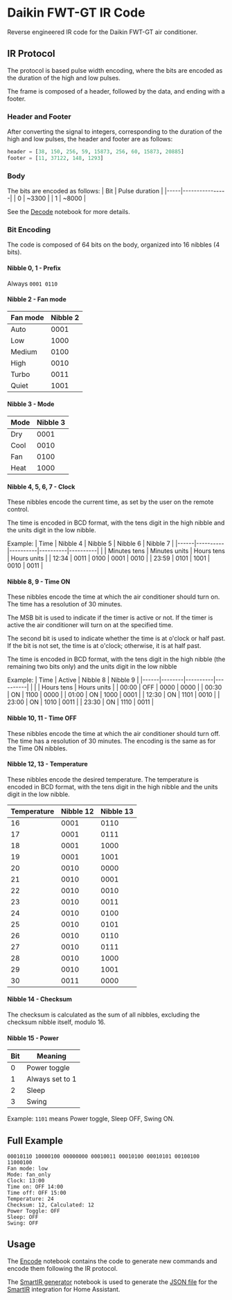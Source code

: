# Daikin FWT-GT IR Code

Reverse engineered IR code for the Daikin FWT-GT air conditioner.

## IR Protocol

The protocol is based pulse width encoding, where the bits are encoded as the duration of the high and low pulses. 

The frame is composed of a header, followed by the data, and ending with a footer.

### Header and Footer

After converting the signal to integers, corresponding to the duration of the high and low pulses, the header and footer are as follows:

```python
header = [38, 150, 256, 59, 15873, 256, 60, 15873, 20885]
footer = [11, 37122, 148, 1293]
```

### Body

The bits are encoded as follows:
| Bit | Pulse duration |
|-----|----------------|
| 0   | ~3300 |
| 1   | ~8000 |

See the [Decode](./decode.ipynb) notebook for more details.

### Bit Encoding

The code is composed of 64 bits on the body, organized into 16 nibbles (4 bits).

#### Nibble 0, 1 - Prefix

Always `0001 0110`

#### Nibble 2 - Fan mode

| Fan mode | Nibble 2 |
|----------|----------|
| Auto     | 0001     |
| Low      | 1000     |
| Medium   | 0100     |
| High     | 0010     |
| Turbo    | 0011     |
| Quiet    | 1001     |

#### Nibble 3 - Mode

| Mode     | Nibble 3 |
|----------|----------|
| Dry      | 0001     |
| Cool     | 0010     |
| Fan      | 0100     |
| Heat     | 1000     |

#### Nibble 4, 5, 6, 7 - Clock

These nibbles encode the current time, as set by the user on the remote control.

The time is encoded in BCD format, with the tens digit in the high nibble and the units digit in the low nibble.

Example:
| Time | Nibble 4 | Nibble 5 | Nibble 6 | Nibble 7 |
|------|----------|----------|----------|----------|
|      | Minutes tens | Minutes units | Hours tens | Hours units |
| 12:34 | 0011 | 0100 | 0001 | 0010 |
| 23:59 | 0101 | 1001 | 0010 | 0011 |

#### Nibble 8, 9 - Time ON

These nibbles encode the time at which the air conditioner should turn on. The time has a resolution of 30 minutes.

The MSB bit is used to indicate if the timer is active or not. If the timer is active the air conditioner will turn on at the specified time.

The second bit is used to indicate whether the time is at o'clock or half past. If the bit is not set, the time is at o'clock; otherwise, it is at half past.

The time is encoded in BCD format, with the tens digit in the high nibble (the remaining two bits only) and the units digit in the low nibble

Example:
| Time | Active | Nibble 8 | Nibble 9 |
|------|--------|----------|----------|
|      |        | Hours tens | Hours units |
| 00:00 | OFF | 0000 | 0000 |
| 00:30 | ON  | 1100 | 0000 |
| 01:00 | ON  | 1000 | 0001 |
| 12:30 | ON  | 1101 | 0010 |
| 23:00 | ON  | 1010 | 0011 |
| 23:30 | ON  | 1110 | 0011 |

#### Nibble 10, 11 - Time OFF

These nibbles encode the time at which the air conditioner should turn off. The time has a resolution of 30 minutes. The encoding is the same as for the Time ON nibbles.

#### Nibble 12, 13 - Temperature

These nibbles encode the desired temperature. The temperature is encoded in BCD format, with the tens digit in the high nibble and the units digit in the low nibble.

| Temperature | Nibble 12 | Nibble 13 |
|-------------|-----------|-----------|
| 16          | 0001      | 0110      |
| 17          | 0001      | 0111      |
| 18          | 0001      | 1000      |
| 19          | 0001      | 1001      |
| 20          | 0010      | 0000      |
| 21          | 0010      | 0001      |
| 22          | 0010      | 0010      |
| 23          | 0010      | 0011      |
| 24          | 0010      | 0100      |
| 25          | 0010      | 0101      |
| 26          | 0010      | 0110      |
| 27          | 0010      | 0111      |
| 28          | 0010      | 1000      |
| 29          | 0010      | 1001      |
| 30          | 0011      | 0000      |

#### Nibble 14 - Checksum

The checksum is calculated as the sum of all nibbles, excluding the checksum nibble itself, modulo 16.

#### Nibble 15 - Power

| Bit | Meaning |
|-----|---------|
| 0   | Power toggle |
| 1   | Always set to 1 |
| 2   | Sleep |
| 3   | Swing |

Example: `1101` means Power toggle, Sleep OFF, Swing ON.

## Full Example

```plaintext
00010110 10000100 00000000 00010011 00010100 00010101 00100100 11000100
Fan mode: low
Mode: fan_only
Clock: 13:00
Time on: OFF 14:00
Time off: OFF 15:00
Temperature: 24
Checksum: 12, Calculated: 12
Power Toggle: OFF
Sleep: OFF
Swing: OFF
```

## Usage

The [Encode](./encode.ipynb) notebook contains the code to generate new commands and encode them following the IR protocol.

The [SmartIR generator](./smartir_json_generator.ipynb) notebook is used to generate the [JSON file](./1120.json) for the [SmartIR](https://github.com/litinoveweedle/SmartIR) integration for Home Assistant.